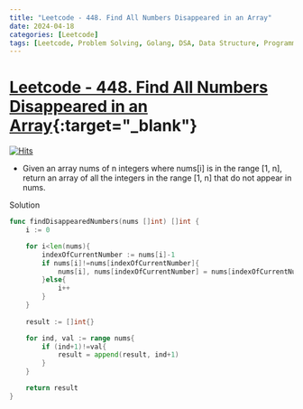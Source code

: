 ```yaml
---
title: "Leetcode - 448. Find All Numbers Disappeared in an Array"
date: 2024-04-18
categories: [Leetcode]
tags: [Leetcode, Problem Solving, Golang, DSA, Data Structure, Programming, Algorithm, Array, Hash Table]
---
```



# [Leetcode - 448. Find All Numbers Disappeared in an Array](https://leetcode.com/problems/find-all-numbers-disappeared-in-an-array/description/){:target="_blank"}
[![Hits](https://hits.sh/mahinops.github.io/posts/leetcode-find-all-numbers-disappeared-in-an-array.svg)](https://hits.sh/mahinops.github.io/posts/leetcode-find-all-numbers-disappeared-in-an-array/)


- Given an array nums of n integers where nums[i] is in the range [1, n], return an array of all the integers in the range [1, n] that do not appear in nums.



Solution

```go
func findDisappearedNumbers(nums []int) []int {
    i := 0

    for i<len(nums){
        indexOfCurrentNumber := nums[i]-1
        if nums[i]!=nums[indexOfCurrentNumber]{
            nums[i], nums[indexOfCurrentNumber] = nums[indexOfCurrentNumber], nums[i]
        }else{
            i++
        }
    }
    
    result := []int{}

    for ind, val := range nums{
        if (ind+1)!=val{
            result = append(result, ind+1)
        }
    }

    return result
}
```
